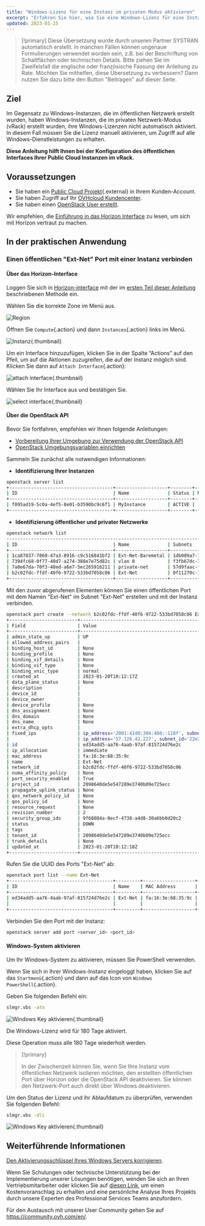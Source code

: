 ```yaml
---
title: "Windows-Lizenz für eine Instanz im privaten Modus aktivieren"
excerpt: "Erfahren Sie hier, wie Sie eine Windows-Lizenz für eine Instanz im privaten Modus aktivieren"
updated: 2023-01-25
---
```


> [!primary]
> Diese Übersetzung wurde durch unseren Partner SYSTRAN automatisch erstellt. In manchen Fällen können ungenaue Formulierungen verwendet worden sein, z.B. bei der Beschriftung von Schaltflächen oder technischen Details. Bitte ziehen Sie im Zweifelsfall die englische oder französische Fassung der Anleitung zu Rate. Möchten Sie mithelfen, diese Übersetzung zu verbessern? Dann nutzen Sie dazu bitte den Button "Beitragen" auf dieser Seite.
>

## Ziel

Im Gegensatz zu Windows-Instanzen, die im öffentlichen Netzwerk erstellt wurden, haben Windows-Instanzen, die im privaten Netzwerk-Modus (vRack) erstellt wurden, ihre Windows-Lizenzen nicht automatisch aktiviert.
In diesem Fall müssen Sie die Lizenz manuell aktivieren, um Zugriff auf alle Windows-Dienstleistungen zu erhalten.

**Diese Anleitung hilft Ihnen bei der Konfiguration des öffentlichen Interfaces Ihrer Public Cloud Instanzen im vRack.**

## Voraussetzungen

- Sie haben ein [Public Cloud Projekt](https://www.ovhcloud.com/de/public-cloud/){.external} in Ihrem Kunden-Account.
- Sie haben Zugriff auf Ihr [OVHcloud Kundencenter](https://www.ovh.com/auth/?action=gotomanager&from=https://www.ovh.de/&ovhSubsidiary=de).
- Sie haben einen [OpenStack User erstellt](/pages/public_cloud/compute/create_and_delete_a_user).

Wir empfehlen, die [Einführung in das Horizon Interface](/pages/public_cloud/compute/introducing_horizon) zu lesen, um sich mit Horizon vertraut zu machen.

## In der praktischen Anwendung

### Einen öffentlichen "Ext-Net" Port mit einer Instanz verbinden

#### Über das Horizon-Interface

Loggen Sie sich in [Horizon-interface](https://horizon.cloud.ovh.net/auth/login/) mit der im [ersten Teil dieser Anleitung](/pages/public_cloud/public_cloud_network_services/getting-started-07-creating-vrack#horizon) beschriebenen Methode ein. 

Wählen Sie die korrekte Zone im Menü aus.

![Region](images/horizon1.png)

Öffnen Sie `Compute`{.action} und dann `Instances`{.action} links im Menü.

![Instanz](images/horizon2.png){.thumbnail}

Um ein Interface hinzuzufügen, klicken Sie in der Spalte “Actions” auf den Pfeil, um auf die Aktionen zuzugreifen, die auf der Instanz möglich sind. Klicken Sie dann auf `Attach Interface`{.action}:

![attach interface](images/horizon3.png){.thumbnail}

Wählen Sie Ihr Interface aus und bestätigen Sie.

![select interface](images/attachinterfacehorizon.png){.thumbnail}

#### Über die OpenStack API

Bevor Sie fortfahren, empfehlen wir Ihnen folgende Anleitungen:

- [Vorbereitung Ihrer Umgebung zur Verwendung der OpenStack API](/pages/public_cloud/compute/prepare_the_environment_for_using_the_openstack_api)
- [OpenStack Umgebungsvariablen einrichten](/pages/public_cloud/compute/loading_openstack_environment_variables)

Sammeln Sie zunächst alle notwendigen Informationen:

- **Identifizierung Ihrer Instanzen**

```bash
openstack server list
+--------------------------------------+-------------------+--------+---------------------------------------------------------------------+----------------------------------------+----------+
| ID                                   | Name              | Status | Networks                                                            | Image                                  | Flavor   |
+--------------------------------------+-------------------+--------+---------------------------------------------------------------------+----------------------------------------+----------+
| f095ad19-5c0a-4ef5-8e01-b3590bc9c6f1 | MyInstance        | ACTIVE |                                                                     | Windows Server 2016 Standard (Desktop) | win-b2-7 |
+--------------------------------------+-------------------+--------+---------------------------------------------------------------------+----------------------------------------+----------+
```

- **Identifizierung öffentlicher und privater Netzwerke**

```bash
openstack network list
-----------------------------------------------------------------------------------------+
| ID                                   | Name              | Subnets                                                                                                                                                                                                                                                                  |
+--------------------------------------+-------------------+--------------------------------------------------------------------------------------------------------------------------------------------------------------------------------------------------------------------------------------------------------------------------+
| 1ca87837-7860-47a3-8916-c9c516841bf2 | Ext-Net-Baremetal | 1db089a7-1bd9-449f-8e3b-4ea61e666320, 4a614403-b8aa-4291-bd59-0cb2c81c4deb                                                                                                                                                                                               |
| 7394fc68-0f77-40d7-a274-388e7e75d82c | vlan 0            | f3fb67dc-7419-49da-b26c-7f64c480eb63                                                                                                                                                                                                                                     |
| 7a0e67da-70f3-48ed-a6e7-5ec265916211 | private-net       | 57d9faac-f01c-43a2-8866-d9b1dd02cb9e, 5cb270a9-3795-4286-96fe-f3bfa3a328e5                                                                                                                                                                                               |
| b2c02fdc-ffdf-40f6-9722-533bd7058c06 | Ext-Net           | 0f11270c-1113-4d4f-98de-eba83445d962, 1a6c6b72-88e9-4e94-ac8b-61e6dbc4792c, 22e2d853-1b86-48f3-8596-9d12c7693dc7, 4aa6cac1-d5cd-4e25-b14b-7573aeabcab1, 7d6352a6-dbed-4628-a029-fcc3986ae7d6, 9f989c4b-c441-4678-b395-e082c300356e, b072b17b-ef1d-4881-98c7-e0d6a1c3dcea|
+--------------------------------------+-------------------+--------------------------------------------------------------------------------------------------------------------------------------------------------------------------------------------------------------------------------------------------------------------------+
```

Mit den zuvor abgerufenen Elementen können Sie einen öffentlichen Port mit dem Namen "Ext-Net" im Subnet "Ext-Net" erstellen und mit der Instanz verbinden.

```bash
openstack port create --network b2c02fdc-ffdf-40f6-9722-533bd7058c06 Ext-Net
+-------------------------+----------------------------------------------------------------------------------------+
| Field                   | Value                                                                                  |
+-------------------------+----------------------------------------------------------------------------------------+
| admin_state_up          | UP                                                                                     |
| allowed_address_pairs   |                                                                                        |
| binding_host_id         | None                                                                                   |
| binding_profile         | None                                                                                   |
| binding_vif_details     | None                                                                                   |
| binding_vif_type        | None                                                                                   |
| binding_vnic_type       | normal                                                                                 |
| created_at              | 2023-01-20T10:12:17Z                                                                   |
| data_plane_status       | None                                                                                   |
| description             |                                                                                        |
| device_id               |                                                                                        |
| device_owner            |                                                                                        |
| device_profile          | None                                                                                   |
| dns_assignment          | None                                                                                   |
| dns_domain              | None                                                                                   |
| dns_name                | None                                                                                   |
| extra_dhcp_opts         |                                                                                        |
| fixed_ips               | ip_address='2001:41d0:304:400::128f', subnet_id='4aa6cac1-d5cd-4e25-b14b-7573aeabcab1' |
|                         | ip_address='57.128.42.227', subnet_id='22e2d853-1b86-48f3-8596-9d12c7693dc7'           |
| id                      | ed34add5-aa76-4aab-97af-815724d76e2c                                                   |
| ip_allocation           | immediate                                                                              |
| mac_address             | fa:16:3e:68:35:9c                                                                      |
| name                    | Ext-Net                                                                                |
| network_id              | b2c02fdc-ffdf-40f6-9722-533bd7058c06                                                   |
| numa_affinity_policy    | None                                                                                   |
| port_security_enabled   | True                                                                                   |
| project_id              | 2098640de5e547289e3740b09e725ecc                                                       |
| propagate_uplink_status | None                                                                                   |
| qos_network_policy_id   | None                                                                                   |
| qos_policy_id           | None                                                                                   |
| resource_request        | None                                                                                   |
| revision_number         | 2                                                                                      |
| security_group_ids      | 9f60804a-0ecf-4738-a4d8-30a6bb0d20c2                                                   |
| status                  | DOWN                                                                                   |
| tags                    |                                                                                        |
| tenant_id               | 2098640de5e547289e3740b09e725ecc                                                       |
| trunk_details           | None                                                                                   |
| updated_at              | 2023-01-20T10:12:18Z                                                                   |
+-------------------------+----------------------------------------------------------------------------------------+
```

Rufen Sie die UUID des Ports "Ext-Net" ab:

```bash
openstack port list --name Ext-Net
+--------------------------------------+---------+-------------------+---------------------------------------------------------------------------------------+--------+
| ID                                   | Name    | MAC Address       | Fixed IP Addresses                                                                    | Status |
+--------------------------------------+---------+-------------------+---------------------------------------------------------------------------------------+--------+
| ed34add5-aa76-4aab-97af-815724d76e2c | Ext-Net | fa:16:3e:68:35:9c | ip_address='2001:41d0:304:400::128f', subnet_id='4aa6cac1-d5cd-4e25-b14b-7573aeabcab1'| DOWN   |
|                                      |         |                   | ip_address='57.128.42.227', subnet_id='22e2d853-1b86-48f3-8596-9d12c7693dc7'          |        |
+--------------------------------------+---------+-------------------+---------------------------------------------------------------------------------------+--------+
```

Verbinden Sie den Port mit der Instanz:

```bash
openstack server add port <server_id> <port_id>
```

#### Windows-System aktivieren

Um Ihr Windows-System zu aktivieren, müssen Sie PowerShell verwenden.

Wenn Sie sich in Ihrer Windows-Instanz eingeloggt haben, klicken Sie auf das `Startmenü`{.action} und dann auf das Icon von `Windows PowerShell`{.action}.

Geben Sie folgenden Befehl ein:

```bash
slmgr.vbs -ato
```

![Windows Key aktivieren](images/windowsactivation1.png){.thumbnail}

Die Windows-Lizenz wird für 180 Tage aktiviert.

Diese Operation muss alle 180 Tage wiederholt werden.

> [!primary]
>
> In der Zwischenzeit können Sie, wenn Sie Ihre Instanz vom öffentlichen Netzwerk isolieren möchten, den erstellten öffentlichen Port über Horizon oder die OpenStack API deaktivieren.
> Sie können den Netzwerk-Port auch direkt über Windows deaktivieren.
>

Um den Status der Lizenz und ihr Ablaufdatum zu überprüfen, verwenden Sie folgenden Befehl:

```bash
slmgr.vbs -dli
```

![Windows Key aktivieren](images/windowsactivation2.png){.thumbnail}

## Weiterführende Informationen

[Den Aktivierungsschlüssel Ihres Windows Servers korrigieren](/pages/bare_metal_cloud/dedicated_servers/windows_key).

Wenn Sie Schulungen oder technische Unterstützung bei der Implementierung unserer Lösungen benötigen, wenden Sie sich an Ihren Vertriebsmitarbeiter oder klicken Sie auf [diesen Link](https://www.ovhcloud.com/de/professional-services/), um einen Kostenvoranschlag zu erhalten und eine persönliche Analyse Ihres Projekts durch unsere Experten des Professional Services Teams anzufordern.

Für den Austausch mit unserer User Community gehen Sie auf <https://community.ovh.com/en/>.
